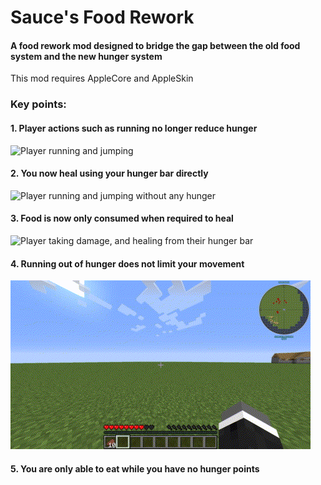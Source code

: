 # Sauce's Food Rework
#### A food rework mod designed to bridge the gap between the old food system and the new hunger system
This mod requires AppleCore and AppleSkin
<br>
### Key points:
#### 1. Player actions such as running no longer reduce hunger
![Player running and jumping](https://github.com/OpenSauce04/sauces-food-rework/blob/master/media/no-hunger-reduction.GIF?raw=true)

#### 2. You now heal using your hunger bar directly
![Player running and jumping without any hunger](https://github.com/OpenSauce04/sauces-food-rework/blob/master/media/heal-eat.GIF?raw=true)

#### 3. Food is now only consumed when required to heal
![Player taking damage, and healing from their hunger bar](https://github.com/OpenSauce04/sauces-food-rework/blob/master/media/heal-damage.GIF?raw=true)

#### 4. Running out of hunger does not limit your movement
![Player running and jumping without any hunger](https://github.com/OpenSauce04/sauces-food-rework/blob/master/media/hungry-run.GIF?raw=true)

#### 5. You are only able to eat while you have no hunger points
